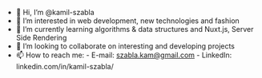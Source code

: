 - 👋 Hi, I’m @kamil-szabla
- 👀 I’m interested in web development, new technologies and fashion
- 🌱 I’m currently learning algorithms & data structures and Nuxt.js, Server Side Rendering
- 💞️ I’m looking to collaborate on interesting and developing projects
- 📫 How to reach me:
      - E-mail: szabla.kam@gmail.com
      - LinkedIn: linkedin.com/in/kamil-szabla/

<!---
kamil-szabla/kamil-szabla is a ✨ special ✨ repository because its `README.md` (this file) appears on your GitHub profile.
You can click the Preview link to take a look at your changes.
--->
